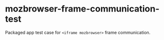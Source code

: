 # mozbrowser-frame-communication-test

Packaged app test case for `<iframe mozbrowser>` frame communication.

